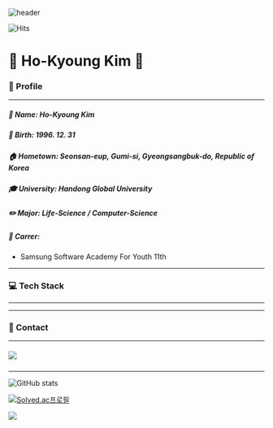 ![header](https://capsule-render.vercel.app/api?type=rounded&color=100:f6d365,0:fda085&height=300&section=header&text=Jingluv&fontSize=90&fontColor=427B58)

![Hits](https://hits.seeyoufarm.com/api/count/incr/badge.svg?url=https%3A%2F%2Fgithub.com%2FHoKyoung-Kim&count_bg=%2379C83D&title_bg=%23555555&icon=&icon_color=%23E7E7E7&title=hits&edge_flat=false)

🙋 Ho-Kyoung Kim 🙋
===
  
<h3> 📣 Profile </h3>

---
##### 📃 Name: Ho-Kyoung Kim
##### 🎂 Birth: 1996. 12. 31
##### 🏠 Hometown: Seonsan-eup, Gumi-si, Gyeongsangbuk-do, Republic of Korea
##### 🎓 University: Handong Global University
##### ✏️ Major: Life-Science / Computer-Science
##### 🏢 Carrer: 
- Samsung Software Academy For Youth 11th
---
<h3> 💻 Tech Stack </h3>

---

---
<h3> 🤝 Contact </h3>

---
##### <a href="mailto:ssafy1123992@gmail.com"> <img src = "https://img.shields.io/badge/Gmail-D14836?style=for-the-badge&logo=gmail&logoColor=white"/> </a>
---



![GitHub stats](https://github-readme-stats.vercel.app/api?username=HoKyoung-Kim&show_icons=true&theme=gruvbox_light )

[![Solved.ac프로필](http://mazassumnida.wtf/api/v2/generate_badge?boj=rlaghtl2)](https://solved.ac/rlaghtl2) 

<a href="https://github.com/HoKyoung-Kim"><img align="center" src="https://github-readme-stats.vercel.app/api/top-langs/?username=Hokyoung-Kim&layout=compact&theme=nord&hide_border=true"/></a> 
